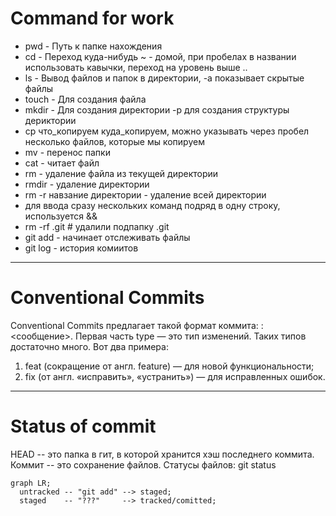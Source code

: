 # Command for work
* pwd - Путь к папке нахождения 
* cd - Переход куда-нибудь  ~ - домой, при пробелах в названии использовать кавычки, переход на уровень выше ..
* ls - Вывод файлов и папок в директории, -a показывает скрытые файлы
* touch - Для создания файла
* mkdir - Для создания директории  -p для создания структуры дериктории
* cp что_копируем куда_копируем, можно указывать через пробел несколько файлов, которые мы копируем
* mv - перенос папки
* cat - читает файл
* rm - удаление файла из текущей директории
* rmdir - удаление директории
* rm -r навзание директории - удаление всей директории
* для ввода сразу нескольких команд подряд в одну строку, используется &&
* rm -rf .git # удалили подпапку .git 
* git add - начинает отслеживать файлы
* git log  - история комиитов

---

# Conventional Commits

Conventional Commits предлагает такой формат коммита: <type>: <сообщение>. 
Первая часть type — это тип изменений. Таких типов достаточно много. Вот два примера:
1. feat (сокращение от англ. feature) — для новой функциональности;
2. fix (от англ. «исправить», «устранить») — для исправленных ошибок.

---

# Status of commit

HEAD -- это папка в гит, в которой хранится хэш последнего коммита.
Коммит -- это сохранение файлов.
Статусы файлов:
git status

```mermaid
graph LR;
  untracked -- "git add" --> staged;
  staged    -- "???"     --> tracked/comitted;
```

